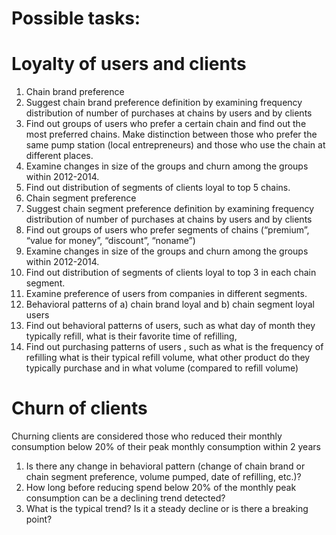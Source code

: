 Possible tasks:
====


# Loyalty of users and clients

1. Chain brand preference
  1. Suggest chain brand preference definition by examining frequency distribution of number of purchases at chains by users and by clients
  2. Find out groups of users who prefer a certain chain and find out the most preferred chains. Make distinction between those who prefer the same pump station (local entrepreneurs) and those who use the chain at different places.
  3. Examine changes in size of the groups and churn among the groups within 2012-2014.
  4. Find out distribution of segments of clients loyal to top 5 chains.
2. Chain segment preference
  1. Suggest chain segment preference definition by examining frequency distribution of number of purchases at chains by users and by clients
  2. Find out groups of users who prefer segments of chains (“premium”, “value for money”, “discount”, “noname”)
  3. Examine changes in size of the groups and churn among the groups within 2012-2014.
  4. Find out distribution of segments of clients loyal to top 3 in each chain segment.
  5. Examine preference of users from companies in different segments. 
3. Behavioral patterns of a) chain brand loyal and b) chain segment loyal users
  1. Find out behavioral patterns of users, such as what day of month they typically refill, what is their favorite time of refilling, 
  2. Find out purchasing patterns of users , such as what is the frequency of refilling what is their typical refill volume, what other product do they typically purchase and in what volume (compared to refill volume)

# Churn of clients

Churning clients are considered those who reduced their monthly consumption below 20% of their peak monthly consumption within 2 years

1. Is there any change in behavioral pattern (change of chain brand or chain segment preference, volume pumped, date of refilling, etc.)?
2. How long before reducing spend below 20% of the monthly peak consumption can be a declining trend detected?
3. What is the typical trend? Is it a steady decline or is there a breaking point? 
